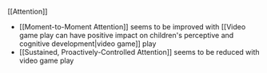 [[Attention]]

- [[Moment-to-Moment Attention]] seems to be improved with [[Video game play can have positive impact on children's perceptive and cognitive development|video game]] play
- [[Sustained, Proactively-Controlled Attention]] seems to be reduced with video game play
